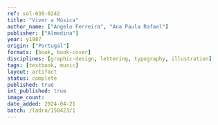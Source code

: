 ```yaml
---
ref: sol-030-0242
title: "Viver a Música"
author_name: ["Angelo Ferreira", "Ana Paula Rafael"]
publisher: ["Almedina"]
year: y1987
origin: ["Portugal"]
formats: [book, book-cover]
disciplines: [graphic-design, lettering, typography, illustration]
tags: [textbook, music]
layout: artifact
status: complete
published: true
int_published: true
image_count:
date_added: 2024-04-21
batch: /ladra/150423/1
---
```

